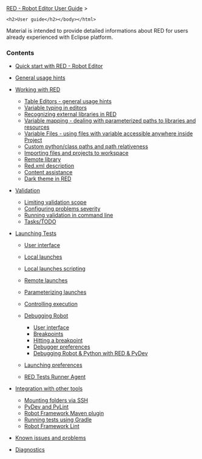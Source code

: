 <html>
<head>
<link href="PLUGINS_ROOT/org.robotframework.ide.eclipse.main.plugin.doc.user/help/style.css" rel="stylesheet" type="text/css"/>
</head>
<body>
<a href="..\..\index.html">RED - Robot Editor User Guide</a> &gt; 

	<h2>User guide</h2></body></html>

Material is intended to provide detailed informations about RED for users already experienced with 	Eclipse platform.	

### Contents

*   [Quick start with RED - Robot Editor](..\quick_start.md)
*   [General usage hints](..\general.md)
*   [Working with RED](..\working_with_red.md)
    
    *   [Table Editors - general usage hints](..\working_with_red\table_general.md)
    *   [Variable typing in editors](..\working_with_red\variable_typing.md)
    *   [Recognizing external libraries in RED](..\working_with_red\libs.md)
    *   [Variable mapping - dealing with parameterized paths to libraries and resources](..\working_with_red\variable_mapping.md)
    *   [Variable Files - using files with variable accessible anywhere inside Project](..\working_with_red\variable_files.md)
    *   [Custom python/class paths and path relativeness](..\working_with_red\custom_paths_relatve.md)
    *   [Importing files and projects to workspace](..\working_with_red\importing.md)
    *   [Remote library](..\working_with_red\remote_library.md)
    *   [Red.xml description](..\working_with_red\red_xml.md)
    *   [Content assistance](..\working_with_red\content_assist.md)
    *   [Dark theme in RED](..\working_with_red\dark_theme.md)
    
    
    
*   [Validation](..\validation.md)
    
    *   [Limiting validation scope](..\validation\scope.md)
    *   [Configuring problems severity](..\validation\validation_preferences.md)
    *   [Running validation in command line](..\validation\headless.md)
    *   [Tasks/TODO](..\validation\tasks.md)
    
    
    
*   [Launching Tests](..\launching.md)
    
    *   [User interface](..\launching\ui_elements.md)
    *   [Local launches](..\launching\local_launch.md)
    *   [Local launches scripting](..\launching\local_launch_scripting.md)
    *   [Remote launches](..\launching\remote_launch.md)
    *   [Parameterizing launches](..\launching\string_substitution.md)
    *   [Controlling execution](..\launching\exec_control.md)
    *   [Debugging Robot](..\launching\debug.md)
        
        *   [User interface](..\launching\debug\ui_elements.md)
        *   [Breakpoints](..\launching\debug\breakpoints.md)
        *   [Hitting a breakpoint](..\launching\debug\hitting_a_breakpoint.md)
        *   [Debugger preferences](..\launching\debug\preferences.md)
        *   [Debugging Robot &amp; Python with RED &amp; PyDev](..\launching\debug\robot_python_debug.md)
        
        
        
    *   [Launching preferences](..\launching\launch_prefs.md)
    *   [RED Tests Runner Agent](..\launching\red_agent.md)
    
    
    
*   [Integration with other tools](..\tools_integration.md)
    
    *   [Mounting folders via SSH](..\tools_integration\virtual_folders.md)
    *   [PyDev and PyLint](..\tools_integration\red_pylint.md)
    *   [Robot Framework Maven plugin](..\tools_integration\maven.md)
    *   [Running tests using Gradle](..\tools_integration\gradle.md)
    *   [Robot Framework Lint](..\tools_integration\rflint.md)
    
    
    
*   [Known issues and problems](..\known_issues.md)
*   [Diagnostics](..\diagnostics.md)